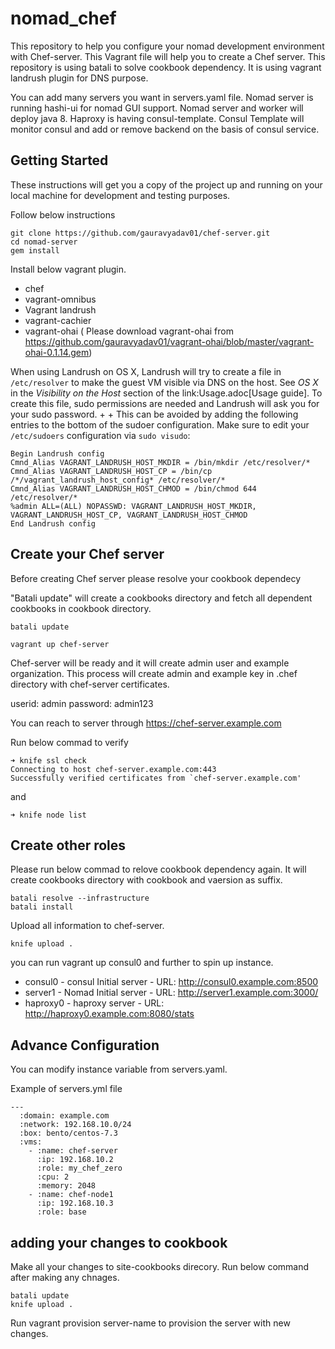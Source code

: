 # nomad_chef

This repository to help you configure your nomad development environment with Chef-server. This Vagrant file will help you to create a Chef server.
This repository is using batali to solve cookbook dependency. 
It is using vagrant landrush plugin for DNS purpose. 


You can add many servers you want in servers.yaml file. Nomad server is running hashi-ui for nomad GUI support. Nomad server and worker will deploy java 8.
Haproxy is having consul-template. Consul Template will monitor consul and add or remove backend on the basis of consul service. 

## Getting Started

These instructions will get you a copy of the project up and running on your local machine for development and testing purposes. 

Follow below instructions

```
git clone https://github.com/gauravyadav01/chef-server.git
cd nomad-server
gem install
```

Install below vagrant plugin.

* chef
* vagrant-omnibus 
* Vagrant landrush 
* vagrant-cachier 
* vagrant-ohai ( Please download vagrant-ohai from https://github.com/gauravyadav01/vagrant-ohai/blob/master/vagrant-ohai-0.1.14.gem) 


When using Landrush on OS X, Landrush will try to create a file in
`/etc/resolver` to make the guest VM visible via DNS on the host. See *OS X* in the *Visibility on the Host* section of the link:Usage.adoc[Usage guide]. To create this file, sudo permissions are needed and Landrush
will ask you for your sudo password. +
 +
This can be avoided by adding the
following entries to the bottom of the sudoer configuration. Make sure
to edit your `/etc/sudoers` configuration via `sudo visudo`:

```
Begin Landrush config
Cmnd_Alias VAGRANT_LANDRUSH_HOST_MKDIR = /bin/mkdir /etc/resolver/*
Cmnd_Alias VAGRANT_LANDRUSH_HOST_CP = /bin/cp /*/vagrant_landrush_host_config* /etc/resolver/*
Cmnd_Alias VAGRANT_LANDRUSH_HOST_CHMOD = /bin/chmod 644 /etc/resolver/*
%admin ALL=(ALL) NOPASSWD: VAGRANT_LANDRUSH_HOST_MKDIR, VAGRANT_LANDRUSH_HOST_CP, VAGRANT_LANDRUSH_HOST_CHMOD
End Landrush config
```



## Create your Chef server

Before creating Chef server please resolve your cookbook dependecy

"Batali update" will create a cookbooks directory and fetch all dependent cookbooks in cookbook directory.

```
batali update
```

```
vagrant up chef-server
```
Chef-server will be ready and it will create admin user and example organization. This process will create admin and example key in .chef directory with chef-server certificates.

userid: admin
password: admin123

You can reach to server through https://chef-server.example.com


Run below commad to verify 

```
➜ knife ssl check
Connecting to host chef-server.example.com:443
Successfully verified certificates from `chef-server.example.com'
```

and 

```
➜ knife node list
```

## Create other roles 


Please run below commad to relove cookbook dependency again. It will create cookbooks directory with cookbook and vaersion as suffix.

```
batali resolve --infrastructure
batali install
```

Upload all information to chef-server.

```
knife upload .
```


you can run vagrant up consul0 and further to spin up instance.

* consul0 - consul Initial server - URL: http://consul0.example.com:8500
* server1 - Nomad Initial server  - URL: http://server1.example.com:3000/
* haproxy0 - haproxy server       - URL: http://haproxy0.example.com:8080/stats


## Advance Configuration
You can modify instance variable from servers.yaml. 

Example of servers.yml file

```
---
  :domain: example.com
  :network: 192.168.10.0/24
  :box: bento/centos-7.3
  :vms:
    - :name: chef-server
      :ip: 192.168.10.2
      :role: my_chef_zero
      :cpu: 2
      :memory: 2048
    - :name: chef-node1
      :ip: 192.168.10.3
      :role: base
```

## adding your changes to cookbook
Make all your changes to site-cookbooks direcory. Run below command after making any chnages.

```
batali update
knife upload .
```

Run vagrant provision server-name  to provision the server with new changes.
